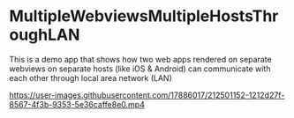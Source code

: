 # MultipleWebviewsMultipleHostsThroughLAN

This is a demo app that shows how two web apps rendered on separate webviews on
separate hosts (like iOS & Android) can communicate with each other through
local area network (LAN)


https://user-images.githubusercontent.com/17886017/212501152-1212d27f-8567-4f3b-9353-5e36caffe8e0.mp4

